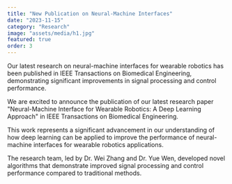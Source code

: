 ```yaml
---
title: "New Publication on Neural-Machine Interfaces"
date: "2023-11-15"
category: "Research"
image: "assets/media/h1.jpg"
featured: true
order: 3
---
```


Our latest research on neural-machine interfaces for wearable robotics has been published in IEEE Transactions on Biomedical Engineering, demonstrating significant improvements in signal processing and control performance.

We are excited to announce the publication of our latest research paper "Neural-Machine Interface for Wearable Robotics: A Deep Learning Approach" in IEEE Transactions on Biomedical Engineering.

This work represents a significant advancement in our understanding of how deep learning can be applied to improve the performance of neural-machine interfaces for wearable robotics applications.

The research team, led by Dr. Wei Zhang and Dr. Yue Wen, developed novel algorithms that demonstrate improved signal processing and control performance compared to traditional methods. 